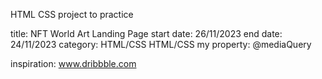 HTML CSS project to practice

title: NFT World Art Landing Page
start date: 26/11/2023 
end date: 24/11/2023 
category: HTML/CSS 
HTML/CSS my property: @mediaQuery

inspiration: www.dribbble.com